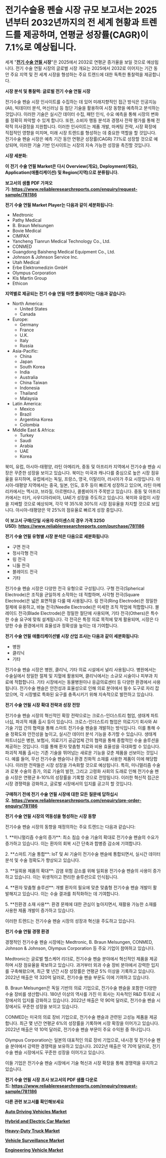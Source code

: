 <p><h1>전기수술용 펜슬 시장 규모 보고서는 2025년부터 2032년까지의 전 세계 현황과 트렌드를 제공하며, 연평균 성장률(CAGR)이 7.1%로 예상됩니다.</h1></p><p>세계 "<strong><a href="https://www.reliableresearchreports.com/electrosurgical-pencil-market-in-global-r781186?utm_campaign=106&utm_medium=8&utm_source=Github&utm_content=ia&utm_term=22012025&utm_id=electrosurgical-pencil">전기 수술 연필&nbsp;</a></strong><strong>시장</strong>"은 2025에서 2032로 연평균 증가율을 보일 것으로 예상됩니다. 전기 수술 연필 시장의 글로벌 시장 개요는 2025에서 2032로 이어지는 기간 동안 주요 지역 및 전 세계 시장을 형성하는 주요 트렌드에 대한 독특한 통찰력을 제공합니다.</p>
<p><strong>시장 분석 및 통찰력: 글로벌 전기 수술 연필 시장</strong></p>
<p><p>전기수술 펜슬 시장 인사이트를 수집하는 데 있어 미래지향적인 접근 방식은 인공지능(AI), 빅데이터 분석, 머신러닝 등 첨단 기술을 활용하여 시장 동향을 예측하고 분석하는 것입니다. 이러한 기술은 실시간 데이터 수집, 패턴 인식, 수요 예측을 통해 시장의 변화를 정확히 파악할 수 있게 합니다. 또한, 소비자 행동 분석과 경쟁사 전략 평가를 통해 전략적 의사결정을 지원합니다. 이러한 인사이트는 제품 개발, 마케팅 전략, 시장 확장에 직접적인 영향을 미치며, 미래 시장 트렌드를 형성하는 데 중요한 역할을 할 것입니다. 전기수술 펜슬 시장은 예측 기간 동안 연평균 성장률(CAGR) 7.1%로 성장할 것으로 예상되며, 이러한 기술 기반 인사이트는 시장의 지속 가능한 성장을 촉진할 것입니다.</p><a href="%7CAUTHORITHY_DOMAIN_URL%7C?utm_campaign=106&utm_medium=8&utm_source=Github&utm_content=ia&utm_term=22012025&utm_id=electrosurgical-pencil"></a></p>
<p><strong>시장 세분화:</strong></p>
<p><strong>이 전기 수술 연필 Market은 다시 Overview(개요), Deployment(개요), Application(애플리케이션) 및 Region(지역)으로 분류됩니다.</strong></p>
<p><strong>보고서의 샘플 PDF 가져오기:&nbsp;<a href="https://www.reliableresearchreports.com/enquiry/request-sample/781186?utm_campaign=106&utm_medium=8&utm_source=Github&utm_content=ia&utm_term=22012025&utm_id=electrosurgical-pencil">https://www.reliableresearchreports.com/enquiry/request-sample/781186</a></strong><strong></strong></p>
<p><strong>전기 수술 연필 Market Player는 다음과 같이 세분화됩니다:</strong></p>
<p><ul><li>Medtronic</li><li>Pathy Medical</li><li>B. Braun Melsungen</li><li>Bovie Medical</li><li>CIMPAX</li><li>Yancheng Tianrun Medical Technology Co., Ltd.</li><li>CONMED</li><li>Guangdong Baisheng Medical Equipment Co., Ltd.</li><li>Johnson & Johnson Service Inc.</li><li>Utah Medical</li><li>Erbe Elektromedizin GmbH</li><li>Olympus Corporation</li><li>Kls Martin Group</li><li>Ethicon</li></ul></p>
<p><strong>지역별로 제공되는 전기 수술 연필 마켓 플레이어는 다음과 같습니다:</strong></p>
<p><ul>
    <li>
        North America:
        <ul>
            <li>United States</li>
            <li>Canada</li>
        </ul>
    </li>
    <li>
        Europe:
        <ul>
            <li>Germany</li>
            <li>France</li>
            <li>U.K.</li>
            <li>Italy</li>
            <li>Russia</li>
        </ul>
    </li>
    <li>
        Asia-Pacific:
        <ul>
            <li>China</li>
            <li>Japan</li>
            <li>South Korea</li>
            <li>India</li>
            <li>Australia</li>
            <li>China Taiwan</li>
            <li>Indonesia</li>
            <li>Thailand</li>
            <li>Malaysia</li>
        </ul>
    </li>
    <li>
        Latin America:
        <ul>
            <li>Mexico</li>
            <li>Brazil</li>
            <li>Argentina Korea</li>
            <li>Colombia</li>
        </ul>
    </li>
    <li>
        Middle East & Africa:
        <ul>
            <li>Turkey</li>
            <li>Saudi</li>
            <li>Arabia</li>
            <li>UAE</li>
            <li>Korea</li>
        </ul>
    </li>
    </ul></p>
<p><p>북미, 유럽, 아시아-태평양, 라틴 아메리카, 중동 및 아프리카 지역에서 전기수술 펜슬 시장은 꾸준한 성장을 보이고 있습니다. 북미는 미국과 캐나다를 중심으로 높은 시장 점유율을 유지하며, 유럽에서는 독일, 프랑스, 영국, 이탈리아, 러시아가 주요 시장입니다. 아시아-태평양 지역에서는 중국, 일본, 인도, 호주 등이 빠르게 성장하고 있으며, 라틴 아메리카에서는 멕시코, 브라질, 아르헨티나, 콜롬비아가 주목받고 있습니다. 중동 및 아프리카에서는 터키, 사우디아라비아, UAE가 성장을 주도하고 있습니다. 북미와 유럽이 시장을 지배할 것으로 예상되며, 각각 약 35%와 30%의 시장 점유율을 차지할 것으로 보입니다. 아시아-태평양은 약 25%의 점유율로 빠르게 성장 중입니다.</p></p>
<p><strong>이 보고서 구매(단일 사용자 라이센스의 경우 가격 3250 USD):&nbsp;<a href="https://www.reliableresearchreports.com/purchase/781186?utm_campaign=106&utm_medium=8&utm_source=Github&utm_content=ia&utm_term=22012025&utm_id=electrosurgical-pencil">https://www.reliableresearchreports.com/purchase/781186</a></strong></p>
<p><strong>전기 수술 연필 유형별 시장 분석은 다음으로 세분화됩니다:</strong></p>
<p><ul><li>구면 전극</li><li>정사각형 전극</li><li>링 전극</li><li>니들 전극</li><li>블레이드 전극</li><li>기타</li></ul></p>
<p><p>전기수술 펜슬 시장은 다양한 전극 유형으로 구성됩니다. 구형 전극(Spherical Electrode)은 조직을 균일하게 소작하는 데 적합하며, 사각형 전극(Square Electrode)은 넓은 표면적을 다룰 때 사용됩니다. 링 전극(Ring Electrode)은 정밀한 절제에 유용하고, 바늘 전극(Needle Electrode)은 미세한 조직 작업에 적합합니다. 블레이드 전극(Blade Electrode)은 정밀한 절단에 사용되며, 기타 전극(Others)은 특수한 수술 요구에 맞춰 설계됩니다. 각 전극은 특정 의료 목적에 맞게 활용되며, 시장은 다양한 수술 환경에서의 효율성과 정확성을 높이는 데 기여합니다.</p></p>
<p><strong>전기 수술 연필 애플리케이션별 시장 산업 조사는 다음과 같이 세분화됩니다:</strong></p>
<p><ul><li>병원</li><li>클리닉</li><li>기타</li></ul></p>
<p><p>전기수술 펜슬 시장은 병원, 클리닉, 기타 의료 시설에서 널리 사용됩니다. 병원에서는 수술실에서 정밀한 절제 및 지혈에 활용되며, 클리닉에서는 소규모 시술이나 피부과 치료에 적합합니다. 기타 시장에서는 동물병원이나 응급의료센터 등 다양한 환경에서 사용됩니다. 전기수술 펜슬은 안전성과 효율성으로 인해 의료 분야에서 필수 도구로 자리 잡았으며, 각 시장별로 특화된 요구를 충족시키기 위해 지속적으로 발전하고 있습니다.</p></p>
<p><strong>전기 수술 연필 시장 확대 전략과 성장 전망</strong></p>
<p><p>전기수술 펜슬 시장의 혁신적인 확장 전략으로는 크로스-인더스트리 협업, 생태계 파트너십, 파괴적 제품 출시 등이 있습니다. 크로스-인더스트리 협업은 의료기기 회사와 AI 기술 기업 간의 협력을 통해 스마트 전기수술 펜슬을 개발하는 방식입니다. 이를 통해 수술 정확도와 안전성을 높이고, 실시간 데이터 분석 기능을 추가할 수 있습니다. 생태계 파트너십은 병원, 보험사, 의료기기 공급업체 간의 협력을 통해 종합적인 수술 솔루션을 제공하는 것입니다. 이를 통해 환자 맞춤형 치료와 비용 효율성을 극대화할 수 있습니다. 파괴적 제품 출시는 기존 기술을 뛰어넘는 새로운 기능을 갖춘 제품을 선보이는 것입니다. 예를 들어, 무선 전기수술 펜슬이나 환경 친화적 소재를 사용한 제품이 이에 해당합니다. 이러한 전략들은 시장 성장을 가속화할 것으로 예상됩니다. 특히, 미니멀리즘 수술과 로봇 수술의 증가, 의료 기술의 발전, 그리고 고령화 사회의 도래로 인해 전기수술 펜슬 시장은 연평균 8-10%의 성장률을 기록할 것으로 전망됩니다. 이러한 혁신적 접근은 시장 경쟁력을 강화하고, 글로벌 시장에서의 입지를 공고히 할 것입니다.</p></p>
<p><strong>구매하기 전에 전기 수술 연필 시장에 대한 모든 질문에 답하십시오.&nbsp;<a href="https://www.reliableresearchreports.com/enquiry/pre-order-enquiry/781186?utm_campaign=106&utm_medium=8&utm_source=Github&utm_content=ia&utm_term=22012025&utm_id=electrosurgical-pencil">https://www.reliableresearchreports.com/enquiry/pre-order-enquiry/781186</a></strong><strong></strong></p>
<p><strong>전기 수술 연필 시장의 역동성을 형성하는 시장 동향</strong></p>
<p><p>전기수술 펜슬 시장의 동향을 재정의하는 주요 트렌드는 다음과 같습니다:</p><p>1. **미니멀리즘 수술의 증가**: 최소 침습 수술 기술의 확대로 전기수술 펜슬의 수요가 증가하고 있습니다. 이는 환자의 회복 시간 단축과 합병증 감소에 기여합니다.</p><p>2. **스마트 기술 통합**: IoT 및 AI 기술이 전기수술 펜슬에 통합되면서, 실시간 데이터 분석 및 수술 정확도가 향상되고 있습니다.</p><p>3. **일회용 제품의 확대**: 감염 위험 감소를 위해 일회용 전기수술 펜슬의 사용이 증가하고 있습니다. 이는 위생적이고 편리한 솔루션으로 인식됩니다.</p><p>4. **환자 맞춤형 솔루션**: 개별 환자의 필요에 맞춘 맞춤형 전기수술 펜슬 개발이 활발해지고 있습니다. 이는 수술 결과를 최적화하는 데 기여합니다.</p><p>5. **친환경 소재 사용**: 환경 문제에 대한 관심이 높아지면서, 재활용 가능한 소재를 사용한 제품 개발이 증가하고 있습니다.</p><p>이러한 트렌드는 전기수술 펜슬 시장의 성장과 혁신을 주도하고 있습니다.</p></p>
<p><strong>전기 수술 연필 경쟁 환경</strong></p>
<p><p>경쟁적인 전기수술 펜슬 시장에는 Medtronic, B. Braun Melsungen, CONMED, Johnson & Johnson, Olympus Corporation 등 주요 기업이 참여하고 있습니다.  </p><p>Medtronic는 글로벌 헬스케어 리더로, 전기수술 펜슬 분야에서 혁신적인 제품을 제공하며 시장 점유율을 확보하고 있습니다. 과거부터 외과 수술 장비 분야에서 강력한 입지를 구축해왔으며, 최근 몇 년간 시장 성장률은 연평균 5% 이상을 기록하고 있습니다. 2022년 매출은 약 320억 달러로, 전기수술 펜슬 부문도 이에 기여하고 있습니다.  </p><p>B. Braun Melsungen은 독일 기반의 의료 기업으로, 전기수술 펜슬을 포함한 다양한 수술 장비를 생산합니다. 180년 이상의 역사를 가진 이 회사는 지속적인 R&D 투자로 시장에서의 입지를 강화하고 있습니다. 2022년 매출은 약 90억 달러로, 전기수술 펜슬 시장에서도 꾸준한 성장을 보이고 있습니다.  </p><p>CONMED는 미국의 의료 장비 기업으로, 전기수술 펜슬과 관련된 고성능 제품을 제공합니다. 최근 몇 년간 연평균 6%의 성장률을 기록하며 시장 확장을 이어가고 있습니다. 2022년 매출은 약 10억 달러로, 전기수술 펜슬 부문이 주요 수익원 중 하나입니다.  </p><p>Olympus Corporation는 일본의 대표적인 의료 장비 기업으로, 내시경 및 전기수술 펜슬 분야에서 강력한 경쟁력을 보유하고 있습니다. 2022년 매출은 약 70억 달러로, 전기수술 펜슬 시장에서도 꾸준한 성장을 이어가고 있습니다.  </p><p>이들 기업은 전기수술 펜슬 시장에서 기술 혁신과 시장 확장을 통해 경쟁력을 유지하고 있습니다.</p></p>
<p><strong>전기 수술 연필 시장 조사 보고서의 PDF 샘플 다운로드:&nbsp;<a href="https://www.reliableresearchreports.com/enquiry/request-sample/781186?utm_campaign=106&utm_medium=8&utm_source=Github&utm_content=ia&utm_term=22012025&utm_id=electrosurgical-pencil">https://www.reliableresearchreports.com/enquiry/request-sample/781186</a></strong></p>
<p><strong></strong></p>
<p><strong></strong></p>
<p><strong></strong></p>
<p><strong></strong></p>
<p><strong>다른 관련 보고서를 확인해보세요</strong></p>
<p><strong><p><a href="https://github.com/petbigbeepjn/Market-Research-Report-List-1/blob/main/auto-driving-vehicles-market.md?utm_campaign=106&utm_medium=8&utm_source=Github&utm_content=ia&utm_term=22012025&utm_id=electrosurgical-pencil">Auto Driving Vehicles Market</a></p><p><a href="https://github.com/luckyshygirl/Market-Research-Report-List-7/blob/main/hybrid-and-electric-car-market.md?utm_campaign=106&utm_medium=8&utm_source=Github&utm_content=ia&utm_term=22012025&utm_id=electrosurgical-pencil">Hybrid and Electric Car Market</a></p><p><a href="https://github.com/birnbaumbulah0/Market-Research-Report-List-1/blob/main/heavy-duty-truck-market.md?utm_campaign=106&utm_medium=8&utm_source=Github&utm_content=ia&utm_term=22012025&utm_id=electrosurgical-pencil">Heavy-Duty Truck Market</a></p><p><a href="https://github.com/dmitriyvo6rog/Market-Research-Report-List-1/blob/main/vehicle-surveillance-market.md?utm_campaign=106&utm_medium=8&utm_source=Github&utm_content=ia&utm_term=22012025&utm_id=electrosurgical-pencil">Vehicle Surveillance Market</a></p><p><a href="https://github.com/risingtrista99259/Market-Research-Report-List-1/blob/main/engineering-vehicle-market.md?utm_campaign=106&utm_medium=8&utm_source=Github&utm_content=ia&utm_term=22012025&utm_id=electrosurgical-pencil">Engineering Vehicle Market</a></p></strong></p>
